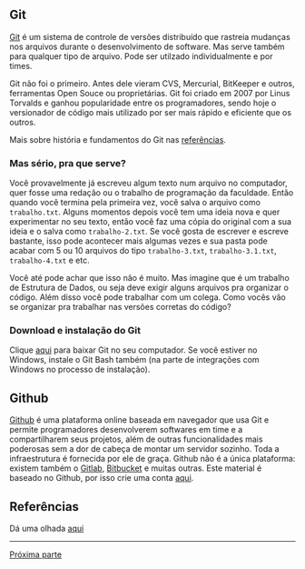 ## Git
[Git](https://git-scm.com/about) é um sistema de controle de versões 
distribuído que rastreia mudanças nos arquivos durante o desenvolvimento 
de software. Mas serve também para qualquer tipo de arquivo. Pode ser utilzado individualmente e por times.

Git não foi o primeiro. Antes dele vieram CVS, Mercurial, BitKeeper e outros, ferramentas Open Souce ou proprietárias. Git foi criado em 2007 por Linus Torvalds e ganhou popularidade entre os programadores, sendo hoje o versionador de código mais utilizado por ser mais rápido e eficiente que os outros.

Mais sobre história e fundamentos do Git nas [referências](/conteudo/referencias.md).

### Mas sério, pra que serve?
Você provavelmente já escreveu algum texto num arquivo no computador, quer fosse uma redação ou o trabalho de programação da faculdade. Então quando você termina pela primeira vez, você salva o arquivo como `trabalho.txt`. Alguns momentos depois você tem uma ideia nova e quer experimentar no seu texto, então você faz uma cópia do original com a sua ideia e o salva como `trabalho-2.txt`. Se você gosta de escrever e escreve bastante, isso pode acontecer mais algumas vezes e sua pasta pode acabar com 5 ou 10 arquivos do tipo `trabalho-3.txt`, `trabalho-3.1.txt`, `trabalho-4.txt` e etc. 

Você até pode achar que isso não é muito. Mas imagine que é um trabalho de Estrutura de Dados, ou seja deve exigir alguns arquivos pra organizar o código. Além disso você pode trabalhar com um colega. Como vocês vão se organizar pra trabalhar nas versões corretas do código?

<!-- 
Uma das maneiras básicas de usar o Git é criando "**commits**", que são pontos na história do repositório. Facilmente é possível voltar para qualquer um desses pontos e consultar como estavam os arquivos nessa "época". 

facilmente descobrir os motivos dos commits (commit message)
-->


### Download e instalação do Git
Clique [aqui](https://git-scm.com/downloads) para baixar Git no seu computador. Se você estiver no Windows, instale o Git Bash também (na parte de integrações com Windows no processo de instalação).


## Github
[Github](https://github.com/) é uma plataforma online baseada em navegador que usa Git e permite programadores desenvolverem softwares em time e a compartilharem seus 
projetos, além de outras funcionalidades mais poderosas sem a dor de cabeça de montar um servidor sozinho. Toda a infraestrutura é fornecida por ele de graça. Github não é 
a única plataforma: existem também o [Gitlab](https://about.gitlab.com/), 
[Bitbucket](https://bitbucket.org/product) e muitas outras. Este material é baseado no Github, por isso crie uma conta [aqui](https://github.com/join).


## Referências
Dá uma olhada [aqui](/conteudo/referencias.md)

---
[Próxima parte](/conteudo/parte-2.md)